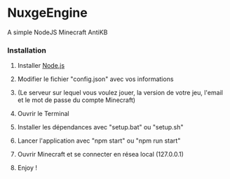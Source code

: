 # NuxgeEngine
A simple NodeJS Minecraft AntiKB

### Installation

1. Installer [Node.js](https://nodejs.org/)

1. Modifier le fichier "config.json" avec vos informations
 1. (Le serveur sur lequel vous voulez jouer, la version de votre jeu, l'email et le mot de passe du compte Minecraft)

1. Ouvrir le Terminal

1. Installer les dépendances avec "setup.bat" ou "setup.sh"

1. Lancer l'application avec "npm start" ou "npm run start"

1. Ouvrir Minecraft et se connecter en résea local (127.0.0.1)

1. Enjoy !
